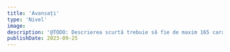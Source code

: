```yaml
---
title: 'Avansați'
type: 'Nivel'
image:
description: '@TODO: Descrierea scurtă trebuie să fie de maxim 165 caractere'
publishDate: 2023-09-25
---
```


